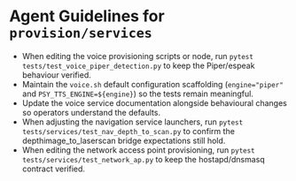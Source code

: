 # Agent Guidelines for `provision/services`

- When editing the voice provisioning scripts or node, run `pytest tests/test_voice_piper_detection.py` to keep the Piper/espeak behaviour verified.
- Maintain the `voice.sh` default configuration scaffolding (`engine="piper"` and `PSY_TTS_ENGINE=${engine}`) so the tests remain meaningful.
- Update the voice service documentation alongside behavioural changes so operators understand the defaults.
- When adjusting the navigation service launchers, run `pytest tests/services/test_nav_depth_to_scan.py` to confirm the
  depthimage_to_laserscan bridge expectations still hold.
- When editing the network access point provisioning, run `pytest tests/services/test_network_ap.py` to keep the hostapd/dnsmasq
  contract verified.
